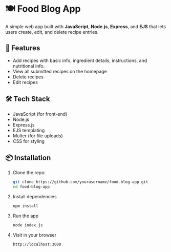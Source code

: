 # 🍽️ Food Blog App

A simple web app built with **JavaScript**, **Node.js**, **Express**, and **EJS** that lets users create, edit, and delete recipe entries.

## 🚀 Features

- Add recipes with basic info, ingredient details, instructions, and nutritional info.
- View all submitted recipes on the homepage
- Delete recipes
- Edit recipes

## 🛠️ Tech Stack

- JavaScript (for front-end)
- Node.js
- Express.js
- EJS templating
- Multer (for file uploads)
- CSS for styling

## 📦 Installation

1. Clone the repo:

   ```bash
   git clone https://github.com/yourusername/food-blog-app.git
   cd food-blog-app
2. Install dependencies

    ```bash
    npm install

3. Run the app
    
    ```bash
    node index.js

4. Visit in your browser

    ```bash
    http://localhost:3000

